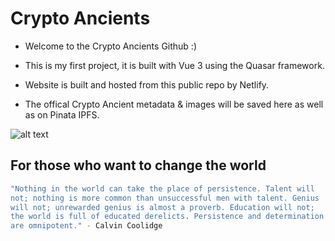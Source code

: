 # Crypto Ancients 

 * Welcome to the Crypto Ancients Github :) 

 * This is my first project, it is built with Vue 3 using the Quasar framework. 

 * Website is built and hosted from this public repo by Netlify.

 * The offical Crypto Ancient metadata & images will be saved here as well as on Pinata IPFS. 

![alt text](https://cryptoancients.io/images/4167.png)

## For those who want to change the world
```bash
"Nothing in the world can take the place of persistence. Talent will
not; nothing is more common than unsuccessful men with talent. Genius
will not; unrewarded genius is almost a proverb. Education will not;
the world is full of educated derelicts. Persistence and determination
are omnipotent." - Calvin Coolidge
```
